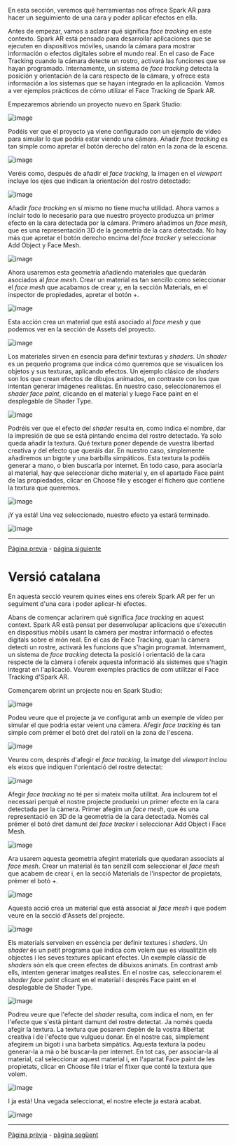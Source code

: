 En esta sección, veremos qué herramientas nos ofrece Spark AR para hacer un seguimiento de una cara y poder aplicar efectos en ella.

Antes de empezar, vamos a aclarar qué significa _face tracking_ en este contexto. Spark AR está pensado para desarrollar aplicaciones que se ejecuten en dispositivos móviles, usando la cámara para mostrar información o efectos digitales sobre el mundo real. En el caso de Face Tracking cuando la cámara detecte un rostro, activará las funciones que se hayan programado. Internamente, un sistema de _face tracking_ detecta la posición y orientación de la cara respecto de la cámara, y ofrece esta información a los sistemas que se hayan integrado en la aplicación. Vamos a ver ejemplos prácticos de cómo utilizar el Face Tracking de Spark AR.

Empezaremos abriendo un proyecto nuevo en Spark Studio:

![image](uploads/bb916e710de3206f3bd7e78b81ebadd0/image.png)

Podéis ver que el proyecto ya viene configurado con un ejemplo de vídeo para simular lo que podría estar viendo una cámara. Añadir _face tracking_ es tan simple como apretar el botón derecho del ratón en la zona de la escena.

![image](uploads/97a06d84915b218d275dd792e7b1d796/image.png)

Veréis como, después de añadir el _face tracking_, la imagen en el _viewport_ incluye los ejes que indican la orientación del rostro detectado:

![image](uploads/e478bfab7b175eea2addf2257133794a/image.png)

Añadir _face tracking_ en sí mismo no tiene mucha utilidad. Ahora vamos a incluir todo lo necesario para que nuestro proyecto produzca un primer efecto en la cara detectada por la cámara. Primero añadimos un _face mesh_, que es una representación 3D de la geometría de la cara detectada. No hay más que apretar el botón derecho encima del _face tracker_ y seleccionar Add Object y Face Mesh.

![image](uploads/f273d925a956d76cf5e19d7ee29f31c7/image.png)

Ahora usaremos esta geometría añadiendo materiales que quedarán asociados al _face mesh_. Crear un material es tan sencillo como seleccionar el _face mesh_ que acabamos de crear y, en la sección Materials, en el inspector de propiedades, apretar el botón +.

![image](uploads/2ecfb2a72ba79befda5b5b2630ecbc4d/image.png)

Esta acción crea un material que está asociado al _face mesh_ y que podemos ver en la sección de Assets del proyecto.

![image](uploads/4e3f0bff2864e1437de07a9b36c4e45a/image.png)

Los materiales sirven en esencia para definir texturas y _shaders_. Un _shader_ es un pequeño programa que indica cómo queremos que se visualicen los objetos y sus texturas, aplicando efectos. Un ejemplo clásico de _shaders_ son los que crean efectos de dibujos animados, en contraste con los que intentan generar imágenes realistas. En nuestro caso, seleccionaremos el _shader face paint_, clicando en el material y luego Face paint en el desplegable de Shader Type.

![image](uploads/cfe1288cac2d8adb3d91184a67207791/image.png)

Podréis ver que el efecto del _shader_ resulta en, como indica el nombre, dar la impresión de que se está pintando encima del rostro detectado. Ya solo queda añadir la textura. Qué textura poner depende de vuestra libertad creativa y del efecto que queráis dar. En nuestro caso, simplemente añadiremos un bigote y una barbilla simpáticos. Esta textura la podéis generar a mano, o bien buscarla por internet. En todo caso, para asociarla al material, hay que seleccionar dicho material y, en el apartado Face paint de las propiedades, clicar en Choose file y escoger el fichero que contiene la textura que queremos.

![image](uploads/6549c959dd7c532ac6461dfbbb964705/image.png)

¡Y ya está! Una vez seleccionado, nuestro efecto ya estará terminado.

![image](uploads/d9c1aab75831dca3c35cebb02d9e99f7/image.png)

---
[Página previa](Studio.md) - [página siguiente](Plane-Tracker.md)



# Versió catalana

En aquesta secció veurem quines eines ens ofereix Spark AR per fer un seguiment d'una cara i poder aplicar-hi efectes.

Abans de començar aclarirem què significa _face tracking_ en aquest context. Spark AR està pensat per desenvolupar aplicacions que s'executin en dispositius mòbils usant la càmera per mostrar informació o efectes digitals sobre el món real. En el cas de Face Tracking, quan la càmera detecti un rostre, activarà les funcions que s'hagin programat. Internament, un sistema de _face tracking_ detecta la posició i orientació de la cara respecte de la càmera i ofereix aquesta informació als sistemes que s'hagin integrat en l'aplicació. Veurem exemples pràctics de com utilitzar el Face Tracking d'Spark AR.

Començarem obrint un projecte nou en Spark Studio:

![image](uploads/bb916e710de3206f3bd7e78b81ebadd0/image.png)

Podeu veure que el projecte ja ve configurat amb un exemple de vídeo per simular el que podria estar veient una càmera. Afegir _face tracking_ és tan simple com prémer el botó dret del ratolí en la zona de l'escena.

![image](uploads/97a06d84915b218d275dd792e7b1d796/image.png)

Veureu com, després d'afegir el _face tracking_, la imatge del _viewport_ inclou els eixos que indiquen l'orientació del rostre detectat:

![image](uploads/e478bfab7b175eea2addf2257133794a/image.png)

Afegir _face tracking_ no té per si mateix molta utilitat. Ara inclourem tot el necessari perquè el nostre projecte produeixi un primer efecte en la cara detectada per la càmera. Primer afegim un _face mesh_, que és una representació en 3D de la geometria de la cara detectada. Només cal prémer el botó dret damunt del _face tracker_ i seleccionar Add Object i Face Mesh.

![image](uploads/f273d925a956d76cf5e19d7ee29f31c7/image.png)

Ara usarem aquesta geometria afegint materials que quedaran associats al _face mesh_. Crear un material és tan senzill com seleccionar el _face mesh_ que acabem de crear i, en la secció Materials de l'inspector de propietats, prémer el botó +.

![image](uploads/2ecfb2a72ba79befda5b5b2630ecbc4d/image.png)

Aquesta acció crea un material que està associat al _face mesh_ i que podem veure en la secció d'Assets del projecte.

![image](uploads/4e3f0bff2864e1437de07a9b36c4e45a/image.png)

Els materials serveixen en essència per definir textures i _shaders_. Un _shader_ és un petit programa que indica com volem que es visualitzin els objectes i les seves textures aplicant efectes. Un exemple clàssic de _shaders_ són els que creen efectes de dibuixos animats. En contrast amb ells, intenten generar imatges realistes. En el nostre cas, seleccionarem el _shader face paint_ clicant en el material i després Face paint en el desplegable de Shader Type.

![image](uploads/cfe1288cac2d8adb3d91184a67207791/image.png)

Podreu veure que l'efecte del _shader_ resulta, com indica el nom, en fer l'efecte que s'està pintant damunt del rostre detectat. Ja només queda afegir la textura. La textura que posarem depèn de la vostra llibertat creativa i de l'efecte que vulgueu donar. En el nostre cas, simplement afegirem un bigoti i una barbeta simpàtics. Aquesta textura la podeu generar-la a mà o bé buscar-la per internet. En tot cas, per associar-la al material, cal seleccionar aquest material i, en l'apartat Face paint de les propietats, clicar en Choose file i triar el fitxer que conté la textura que volem.

![image](uploads/6549c959dd7c532ac6461dfbbb964705/image.png)

I ja està! Una vegada seleccionat, el nostre efecte ja estarà acabat.

![image](uploads/d9c1aab75831dca3c35cebb02d9e99f7/image.png)

---
[Pàgina prèvia](Studio.md) - [pàgina següent](Plane-tracker.md)
